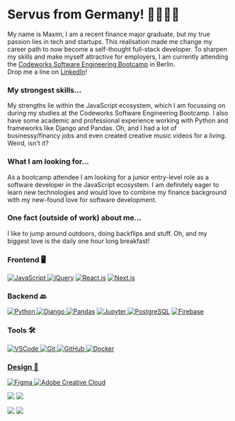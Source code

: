 # Servus from Germany! 👋🏽🇩🇪
My name is Maxim, I am a recent finance major graduate, but my true passion lies in tech and startups. This realisation made me change my career path to now become a self-thought full-stack developer. To sharpen my skills and make myself attractive for employers, I am currently attending the <a href="https://codeworks.me/software-engineering-bootcamp/">Codeworks Software Engineering Bootcamp</a> in Berlin.
<br>
Drop me a line on <a href="https://www.linkedin.com/in/maxim-buz-17a2a717b/">LinkedIn</a>!

### My strongest skills...
My strengths lie within the JavaScript ecosystem, which I am focussing on during my studies at the Codeworks Software Engineering Bootcamp. I also have some academic and professional experience working with Python and frameworks like Django and Pandas. Oh, and I had a lot of businessy/financy jobs and even created creative music videos for a living. Weird, isn't it?

### What I am looking for...
As a bootcamp attendee I am looking for a junior entry-level role as a software developer in the JavaScript ecosystem. I am definitely eager to learn new technologies and would love to combine my finance background with my new-found love for software development.

### One fact (outside of work) about me...
I like to jump around outdoors, doing backflips and stuff. Oh, and my biggest love is the daily one hour long breakfast!

### Frontend  🖥
<a href="https://js.org/" target="_blank"> <img src="https://img.shields.io/badge/Javascript-FFD43B?style=for-the-badge&logo=javascript&logoColor=black" alt="JavaScript"/> </a>
<a href="https://jquery.com/" target="_blank"> <img src="https://img.shields.io/badge/jquery-0769AD?style=for-the-badge&logo=jquery&logoColor=white" alt="jQuery"/></a>
 <a href="https://reactjs.org/" target="_blank"> <img src="https://img.shields.io/badge/react-61DAFB?style=for-the-badge&logo=react&logoColor=black" alt="React.js"/></a>
 <a href="https://nextjs.org/" target="_blank"> <img src="https://img.shields.io/badge/next.js-black?style=for-the-badge&logo=next.js&logoColor=white" alt="Next.js"/></a>
<br>
### Backend  🔙
<a href="https://www.python.org" target="_blank"> <img src="https://img.shields.io/badge/Python-3776AB?style=for-the-badge&logo=python&logoColor=white" alt="Python"/> </a>
<a href="https://www.djangoproject.com/" target="_blank"> <img src="https://img.shields.io/badge/Django-092E20?style=for-the-badge&logo=django&logoColor=white" alt="Django"/> </a>
<a href="https://pandas.pydata.org/" target="_blank"> <img src="https://img.shields.io/badge/Pandas-2C2D72?style=for-the-badge&logo=pandas&logoColor=white" alt="Pandas"/></a>
<a href="https://jupyter.org/" target="_blank"> <img src="https://img.shields.io/badge/Jupyter-F37626.svg?&style=for-the-badge&logo=Jupyter&logoColor=white" alt="Jupyter"/> </a>
<a href="https://www.postgresql.org/" target="_blank"> <img src="https://img.shields.io/badge/Postgres-4169E1?style=for-the-badge&logo=postgresql&logoColor=white" alt="PostgreSQL"/></a>
<a href="https://firebase.google.com/" target="_blank"> <img src="https://img.shields.io/badge/Firebase-FFCA28?style=for-the-badge&logo=firebase&logoColor=black" alt="Firebase"/></a>
<br>
### Tools  🛠
<a href="https://git-scm.com/" target="_blank"> <img src="https://img.shields.io/badge/VSCode-007ACC?style=for-the-badge&logo=visualstudiocode&logoColor=white" alt="VSCode"/> </a>
<a href="https://git-scm.com/" target="_blank"> <img src="https://img.shields.io/badge/GIT-E44C30?style=for-the-badge&logo=git&logoColor=white" alt="Git"/> </a>
<a href="https://github.com/" target="_blank"> <img src="https://img.shields.io/badge/GitHub-100000?style=for-the-badge&logo=github&logoColor=white" alt="GitHub"/>
<a href="https://www.docker.com/" target="_blank"> <img src="https://img.shields.io/badge/Docker-002C66?style=for-the-badge&logo=docker&logoColor=white" alt="Docker"/>
<br>
### Design  🎨
<a href="https://www.figma.com/" target="_blank"> <img src="https://img.shields.io/badge/Figma-F24E1E?style=for-the-badge&logo=figma&logoColor=white" alt="Figma"/> </a>
<a href="https://www.adobe.com/de/creativecloud.html" target="_blank"> <img src="https://img.shields.io/badge/Creative%20Cloud-DA1F26?style=for-the-badge&logo=adobecreativecloud&logoColor=white" alt="Adobe Creative Cloud"/> </a>

![](https://raw.githubusercontent.com/MaximBuz/github-stats/master/generated/overview.svg#gh-dark-mode-only)
![](https://raw.githubusercontent.com/MaximBuz/github-stats/master/generated/overview.svg#gh-light-mode-only)
 
 ![](https://raw.githubusercontent.com/MaximBuz/github-stats/master/generated/languages.svg#gh-dark-mode-only)
![](https://raw.githubusercontent.com/MaximBuz/github-stats/master/generated/languages.svg#gh-light-mode-only)

